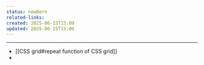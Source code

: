 ```yaml
---
status: newBorn
related-links: 
created: 2025-06-15T15:09
updated: 2025-06-15T15:09
---
```

---

- [[CSS grid#repeat function of CSS grid]]
- 

